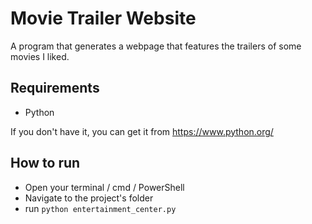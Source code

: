 # Movie Trailer Website
A program that generates a webpage that features the trailers of some movies I liked.

## Requirements
- Python

If you don't have it, you can get it from https://www.python.org/

## How to run
 - Open your terminal / cmd / PowerShell
 - Navigate to the project's folder
 - run `python entertainment_center.py`
